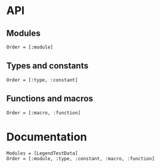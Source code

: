 # API

## Modules

```@index
Order = [:module]
```

## Types and constants

```@index
Order = [:type, :constant]
```

## Functions and macros

```@index
Order = [:macro, :function]
```

# Documentation

```@autodocs
Modules = [LegendTestData]
Order = [:module, :type, :constant, :macro, :function]
```
